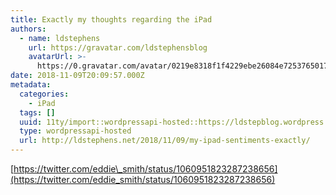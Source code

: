 ```yaml
---
title: Exactly my thoughts regarding the iPad
authors:
  - name: ldstephens
    url: https://gravatar.com/ldstephensblog
    avatarUrl: >-
      https://0.gravatar.com/avatar/0219e8318f1f4229ebe26084e7253765017f43ca0c631be37dc6d0b8ad6e40a4?s=96&d=identicon&r=G
date: 2018-11-09T20:09:57.000Z
metadata:
  categories:
    - iPad
  tags: []
  uuid: 11ty/import::wordpressapi-hosted::https://ldstepblog.wordpress.com/?p=1619
  type: wordpressapi-hosted
  url: http://ldstephens.net/2018/11/09/my-ipad-sentiments-exactly/
---
```

[https://twitter.com/eddie\_smith/status/1060951823287238656](https://twitter.com/eddie_smith/status/1060951823287238656)